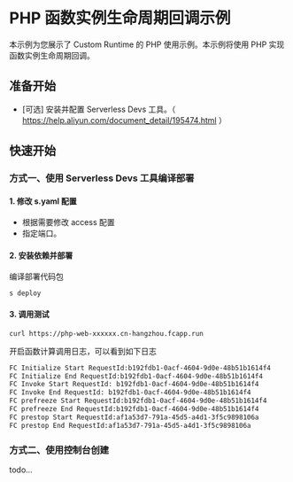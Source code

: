 # PHP 函数实例生命周期回调示例

本示例为您展示了 Custom Runtime 的 PHP 使用示例。本示例将使用 PHP 实现 函数实例生命周期回调。


## 准备开始

- [可选] 安装并配置 Serverless Devs 工具。（ https://help.aliyun.com/document_detail/195474.html ）

## 快速开始
### 方式一、使用 Serverless Devs 工具编译部署

#### 1. 修改 s.yaml 配置
- 根据需要修改 access 配置
- 指定端口。

#### 2. 安装依赖并部署

编译部署代码包
```shell
s deploy
```

#### 3. 调用测试

```shell
curl https://php-web-xxxxxx.cn-hangzhou.fcapp.run
```
开启函数计算调用日志，可以看到如下日志

```bash
FC Initialize Start RequestId:b192fdb1-0acf-4604-9d0e-48b51b1614f4
FC Initialize End RequestId:b192fdb1-0acf-4604-9d0e-48b51b1614f4
FC Invoke Start RequestId: b192fdb1-0acf-4604-9d0e-48b51b1614f4
FC Invoke End RequestId: b192fdb1-0acf-4604-9d0e-48b51b1614f4
FC prefreeze Start RequestId:b192fdb1-0acf-4604-9d0e-48b51b1614f4
FC prefreeze End RequestId:b192fdb1-0acf-4604-9d0e-48b51b1614f4
FC prestop Start RequestId:af1a53d7-791a-45d5-a4d1-3f5c9898106a
FC prestop End RequestId:af1a53d7-791a-45d5-a4d1-3f5c9898106a
```

### 方式二、使用控制台创建
todo...



